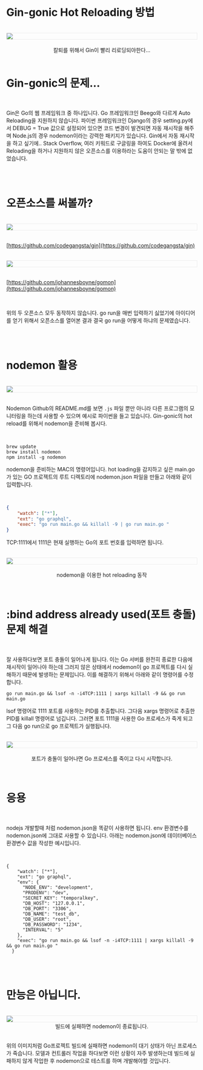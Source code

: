 # Gin-gonic Hot Reloading 방법


<br />
<img src="http://t1.daumcdn.net/thumb/R1024x0/?fname=https://github.com/KoEonYack/Tistory-Coveant/blob/master/Article/GO/gin-gonic_hot_reloading/img/cover.png?raw=true" align="center" style="display: block; margin: 0px auto; display: block; height: auto; border:1px solid #eaeaea; padding: 0px;" width="" >
<br />
<center> 칼퇴를 위해서 Gin이 빨리 리로딩되야한다... </center>

<br />


# Gin-gonic의 문제...

<br />


Gin은 Go의 웹 프레임워크 중 하나입니다. Go 프레임워크인 Beego와 다르게 Auto Reloading을 지원하지 않습니다. 파이썬 프레임워크인 Django의 경우 setting.py에서 DEBUG = True 값으로 설정되어 있으면 코드 변경이 발견되면 자동 재시작을 해주며 Node.js의 경우 nodemon이라는 강력한 패키지가 있습니다. Gin에서 자동 재시작을 하고 싶기에.. Stack Overflow, 여러 키워드로 구글링을 하여도 Docker에 올려서 Reloading을 하거나 지원하지 않은 오픈소스를 이용하라는 도움이 안되는 말 밖에 없었습니다.

<br />
<br />


# 오픈소스를 써볼까?


<br />
<img src="http://t1.daumcdn.net/thumb/R1024x0/?fname=https://github.com/KoEonYack/Tistory-Coveant/blob/master/Article/GO/gin-gonic_hot_reloading/img/1.png?raw=true" align="center" style="display: block; margin: 0px auto; display: block; height: auto; border:1px solid #eaeaea; padding: 0px;" width="" >
<br />

[https://github.com/codegangsta/gin](https://github.com/codegangsta/gin) 

<br />
<img src="http://t1.daumcdn.net/thumb/R1024x0/?fname=https://github.com/KoEonYack/Tistory-Coveant/blob/master/Article/GO/gin-gonic_hot_reloading/img/2.png?raw=true" align="center" style="display: block; margin: 0px auto; display: block; height: auto; border:1px solid #eaeaea; padding: 0px;" width="" >
<br />

[https://github.com/johannesboyne/gomon](https://github.com/johannesboyne/gomon) 

<br />


위의 두 오픈소스 모두 동작하지 않습니다. go run을 매번 입력하기 싫었기에 아이디어를 얻기 위해서 오픈소스를 열어본 결과 결국 go run을 어떻게 하냐의 문제였습니다.

<br />
<br />


# nodemon 활용


<br />
<img src="http://t1.daumcdn.net/thumb/R1024x0/?fname=https://github.com/KoEonYack/Tistory-Coveant/blob/master/Article/GO/gin-gonic_hot_reloading/img/3.png?raw=true" align="center" style="display: block; margin: 0px auto; display: block; height: auto; border:1px solid #eaeaea; padding: 0px;" width="" >
<br />

Nodemon Github의 README.md를 보면 `.js` 파일 뿐만 아니라 다른 프로그램의 모니터링을 하는데 사용할 수 있으며 예시로 파이썬을 들고 있습니다. Gin-gonic의 hot reload를 위해서 nodemon을 준비해 봅시다.

<br />

``` text
brew update 
brew install nodemon
npm install -g nodemon
```

nodemon을 준비하는 MAC의 명령어입니다. 
hot loading을 감지하고 싶은 main.go가 있는 GO 프로젝트의 루트 디렉토리에 nodemon.json 파일을 만들고 아래와 같이 입력합니다.

<br />

``` json
{
    "watch": ["*"],
    "ext": "go graphql",
    "exec": "go run main.go && killall -9 | go run main.go "
}
```
TCP:1111에서 1111은 현재 실행하는 Go의 포트 번호를 입력하면 됩니다. 


<br />
<img src="http://t1.daumcdn.net/thumb/R1024x0/?fname=https://github.com/KoEonYack/Tistory-Coveant/blob/master/Article/GO/gin-gonic_hot_reloading/img/4.png?raw=true" align="center" style="display: block; margin: 0px auto; display: block; height: auto; border:1px solid #eaeaea; padding: 0px;" width="" >
<br />
<center>nodemon을 이용한 hot reloading 동작</center>

<br />
<br />


# :bind address already used(포트 충돌) 문제 해결

<br />


잘 사용하다보면 포트 충돌이 일어나게 됩니다. 이는 Go 서버를 완전히 종료한 다음에 재시작이 일어나야 하는데 그러지 않은 상태에서 nodemon이 go 프로젝트를 다시 실해하기 때문에 발생하는 문제입니다. 이를 해결하기 위해서 아래와 같이 명령어를 수정합니다. 

``` text
go run main.go && lsof -n -i4TCP:1111 | xargs killall -9 && go run main.go
```

lsof 명령어로 1111 포트를 사용하는 PID를 추출합니다. 그다음 xargs 명령어로 추출한 PID를 killall 명령어로 넘깁니다. 그러면 포트 1111을 사용한 Go 프로세스가 죽게 되고 그 다음 go run으로 go 프로젝트가 실행됩니다.   

<br />
<img src="http://t1.daumcdn.net/thumb/R1024x0/?fname=https://github.com/KoEonYack/Tistory-Coveant/blob/master/Article/GO/gin-gonic_hot_reloading/img/5.png?raw=true" align="center" style="display: block; margin: 0px auto; display: block; height: auto; border:1px solid #eaeaea; padding: 0px;" width="" >
<br />
<center> 포트가 충돌이 일어나면 Go 프로세스를 죽이고 다시 시작합니다. </center>


<br />
<br />

# 응용

<br />

nodejs 개발할때 처럼 nodemon.json을 똑같이 사용하면 됩니다. env 환경변수를 nodemon.json에 그대로 사용할 수 있습니다. 아래는 nodemon.json에 데이터베이스 환경변수 값을 작성한 예시입니다.

<br />


``` text
{
    "watch": ["*"],
    "ext": "go graphql",
    "env": {
      "NODE_ENV": "development",
      "PRODENV": "dev",
      "SECRET_KEY": "temporalkey",
      "DB_HOST": "127.0.0.1",
      "DB_PORT": "3306",
      "DB_NAME": "test_db",
      "DB_USER": "root",
      "DB_PASSWORD": "1234",
      "INTERVAL": "5"
    },
    "exec": "go run main.go && lsof -n -i4TCP:1111 | xargs killall -9 && go run main.go "
  }
```

<br />
<br />

# 만능은 아닙니다.

<br />

<img src="http://t1.daumcdn.net/thumb/R1024x0/?fname=https://github.com/KoEonYack/Tistory-Coveant/blob/master/Article/GO/gin-gonic_hot_reloading/img/6.png?raw=true" align="center" style="display: block; margin: 0px auto; display: block; height: auto; border:1px solid #eaeaea; padding: 0px;" width="" >
<center> 빌드에 실패하면 nodemon이 종료됩니다. </center>
<br />

위의 이미지처럼 Go프로젝트 빌드에 실패하면 nodemon이 대기 상태가 아닌 프로세스가 죽습니다. 모델과 컨트롤러 작업을 하다보면 이런 상황이 자주 발생하는데 빌드에 실패하지 않게 작업한 후 nodemon으로 테스트를 하며 개발해야할 것입니다. 


<br />
<br />
<br />
